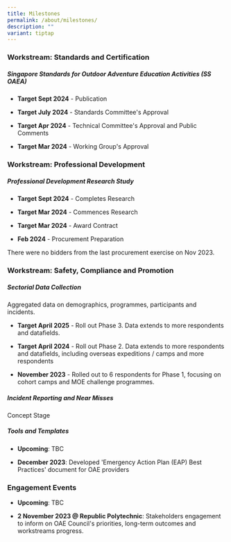 ```yaml
---
title: Milestones
permalink: /about/milestones/
description: ""
variant: tiptap
---
```

<h3><strong>Workstream: Standards and Certification</strong></h3><h5><em>Singapore Standards for Outdoor Adventure Education Activities (SS OAEA)</em></h5><ul data-tight="true" class="tight"><li><p><strong>Target Sept 2024</strong> - Publication</p></li><li><p><strong>Target July 2024</strong> - Standards Committee's Approval</p></li><li><p><strong>Target Apr 2024</strong> - Technical Committee's Approval and Public Comments</p></li><li><p><strong>Target Mar 2024</strong> - Working Group's Approval</p></li></ul><h3><strong>Workstream: Professional Development</strong></h3><h5><em>Professional Development Research Study</em></h5><ul data-tight="true" class="tight"><li><p><strong>Target Sept 2024</strong> - Completes Research</p></li><li><p><strong>Target Mar 2024</strong> - Commences Research</p></li><li><p><strong>Target Mar 2024</strong> - Award Contract</p></li><li><p><strong>Feb 2024</strong> - Procurement Preparation</p></li></ul><p>There were no bidders from the last procurement exercise on Nov 2023.</p><h3><strong>Workstream: Safety, Compliance and Promotion</strong></h3><h5><em>Sectorial Data Collection</em></h5><p>Aggregated data on demographics, programmes, participants and incidents.</p><ul data-tight="true" class="tight"><li><p><strong>Target April 2025</strong> - Roll out Phase 3. Data extends to more respondents and datafields.</p></li><li><p><strong>Target April 2024</strong> - Roll out Phase 2. Data extends to more respondents and datafields, including overseas expeditions / camps and more respondents</p></li><li><p><strong>November 2023</strong> - Rolled out to 6 respondents for Phase 1, focusing on cohort camps and MOE challenge programmes.</p></li></ul><h5><em>Incident Reporting and Near Misses</em></h5><p>Concept Stage</p><h5><em>Tools and Templates</em></h5><ul data-tight="true" class="tight"><li><p><strong>Upcoming</strong>: TBC</p></li><li><p><strong>December 2023</strong>: Developed 'Emergency Action Plan (EAP) Best Practices' document for OAE providers</p></li></ul><h3><strong>Engagement Events</strong></h3><ul data-tight="true" class="tight"><li><p><strong>Upcoming</strong>: TBC</p></li><li><p><strong>2 November 2023 @ Republic Polytechnic</strong>: Stakeholders engagement to inform on OAE Council's priorities, long-term outcomes and workstreams progress.</p></li></ul><p></p>
